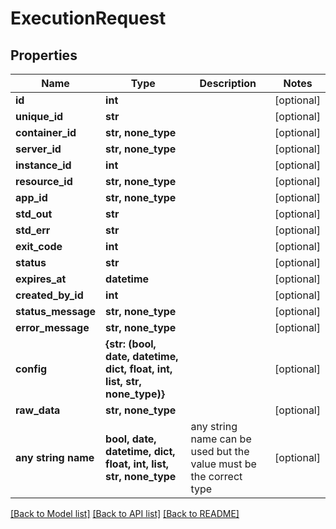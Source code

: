 # ExecutionRequest


## Properties
Name | Type | Description | Notes
------------ | ------------- | ------------- | -------------
**id** | **int** |  | [optional] 
**unique_id** | **str** |  | [optional] 
**container_id** | **str, none_type** |  | [optional] 
**server_id** | **str, none_type** |  | [optional] 
**instance_id** | **int** |  | [optional] 
**resource_id** | **str, none_type** |  | [optional] 
**app_id** | **str, none_type** |  | [optional] 
**std_out** | **str** |  | [optional] 
**std_err** | **str** |  | [optional] 
**exit_code** | **int** |  | [optional] 
**status** | **str** |  | [optional] 
**expires_at** | **datetime** |  | [optional] 
**created_by_id** | **int** |  | [optional] 
**status_message** | **str, none_type** |  | [optional] 
**error_message** | **str, none_type** |  | [optional] 
**config** | **{str: (bool, date, datetime, dict, float, int, list, str, none_type)}** |  | [optional] 
**raw_data** | **str, none_type** |  | [optional] 
**any string name** | **bool, date, datetime, dict, float, int, list, str, none_type** | any string name can be used but the value must be the correct type | [optional]

[[Back to Model list]](../README.md#documentation-for-models) [[Back to API list]](../README.md#documentation-for-api-endpoints) [[Back to README]](../README.md)


